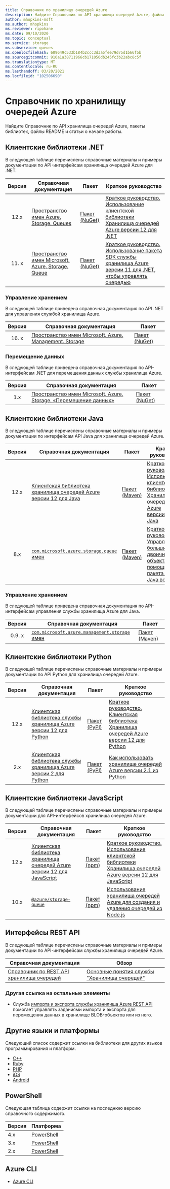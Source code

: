 ```yaml
---
title: Справочник по хранилищу очередей Azure
description: Найдите Справочник по API хранилища очередей Azure, файлы README и пакеты клиентских библиотек.
author: mhopkins-msft
ms.author: mhopkins
ms.reviewer: ripohane
ms.date: 09/10/2020
ms.topic: conceptual
ms.service: storage
ms.subservice: queues
ms.openlocfilehash: 609649c533b184b2ccc3d3a5fee79d75d1b66f5b
ms.sourcegitcommit: 910a1a38711966cb171050db245fc3b22abc8c5f
ms.translationtype: MT
ms.contentlocale: ru-RU
ms.lasthandoff: 03/20/2021
ms.locfileid: "102506690"
---
```

# <a name="azure-queue-storage-reference"></a>Справочник по хранилищу очередей Azure

Найдите Справочник по API хранилища очередей Azure, пакеты библиотек, файлы README и статьи о начале работы.

## <a name="net-client-libraries"></a>Клиентские библиотеки .NET

В следующей таблице перечислены справочные материалы и примеры документации по API-интерфейсам хранилища очередей Azure для .NET.

|  Версия  | Справочная документация | Пакет | Краткое руководство |
| :-------: | ----------------------- | ------- | ---------- |
| 12.x | [Пространство имен Azure. Storage. Queues](/dotnet/api/azure.storage.queues) | [Пакет (NuGet)](https://www.nuget.org/packages/azure.storage.queues/) | [Краткое руководство. Использование клиентской библиотеки Хранилища очередей Azure версии 12 для .NET](./storage-quickstart-queues-dotnet.md) |
| 11. x | [Пространство имен Microsoft. Azure. Storage. Queue](/dotnet/api/microsoft.azure.storage.queue) | [Пакет (NuGet)](https://www.nuget.org/packages/microsoft.azure.storage.queue/) | [Краткое руководство. Использование пакета SDK службы хранилища Azure версии 11 для .NET, чтобы управлять очередью](./storage-quickstart-queues-dotnet-legacy.md) |

### <a name="storage-management"></a>Управление хранением

В следующей таблице приведена справочная документация по API .NET для управления службой хранилища Azure.

|  Версия  | Справочная документация | Пакет |
| :-------: | ----------------------- | ------- |
| 16. x | [Пространство имен Microsoft. Azure. Management. Storage](/dotnet/api/microsoft.azure.management.storage) | [Пакет (NuGet)](https://www.nuget.org/packages/microsoft.azure.management.storage/) |

### <a name="data-movement"></a>Перемещение данных

В следующей таблице приведена справочная документация по API-интерфейсам .NET для перемещения данных службы хранилища Azure.

|  Версия  | Справочная документация | Пакет |
| :-------: | ----------------------- | ------- |
| 1.x | [Пространство имен Microsoft. Azure. Storage. «Перемещение данных»](/dotnet/api/microsoft.azure.storage.datamovement) | [Пакет (NuGet)](https://www.nuget.org/packages/microsoft.azure.storage.datamovement/) |

## <a name="java-client-libraries"></a>Клиентские библиотеки Java

В следующей таблице перечислены справочные материалы и примеры документации по интерфейсам API Java для хранилища очередей Azure.

|  Версия  | Справочная документация | Пакет | Краткое руководство |
| :-------: | ----------------------- | ------- | ---------- |
| 12.x | [Клиентская библиотека хранилища очередей Azure версии 12 для Java](/java/api/overview/azure/storage-queue-readme) | [Пакет (Maven)](https://mvnrepository.com/artifact/com.azure/azure-storage-queue) | [Краткое руководство. Использование клиентской библиотеки Хранилища очередей Azure версии 12 для Java](./storage-quickstart-queues-java.md) |
| 8.x | [`com.microsoft.azure.storage.queue` имен](/java/api/com.microsoft.azure.storage.queue) | [Пакет (Maven)](https://mvnrepository.com/artifact/com.microsoft.azure/azure-storage) | [Краткое руководство. Управление большими двоичными объектами с помощью пакета SDK для Java версии 8](../blobs/storage-quickstart-blobs-java-legacy.md) |

### <a name="storage-management"></a>Управление хранением

В следующей таблице приведена справочная документация по API-интерфейсам управления службы хранилища Azure для Java.

|  Версия  | Справочная документация | Пакет |
| :-------: | ----------------------- | ------- |
| 0.9. x | [`com.microsoft.azure.management.storage` имен](/java/api/overview/azure/storage/management) | [Пакет (Maven)](https://mvnrepository.com/artifact/com.microsoft.azure/azure-svc-mgmt-storage) |

## <a name="python-client-libraries"></a>Клиентские библиотеки Python

В следующей таблице перечислены справочные материалы и примеры документации по API Python для хранилища очередей Azure.

|  Версия  | Справочная документация | Пакет | Краткое руководство |
| :-------: | ----------------------- | ------- | ---------- |
| 12.x | [Клиентская библиотека службы хранилища Azure версии 12 для Python](/azure/developer/python/sdk/storage/overview) | [Пакет (PyPI)](https://pypi.org/project/azure-storage-queue/) | [Краткое руководство. Клиентская библиотека Хранилища очередей Azure версии 12 для Python](./storage-quickstart-queues-python.md) |
| 2.x | [Клиентская библиотека службы хранилища Azure версии 2 для Python](/azure/developer/python/sdk/storage/overview?view=storage-py-v2&preserve-view=true) | [Пакет (PyPI)](https://pypi.org/project/azure-storage-queue/2.1.0/) | [Как использовать хранилище очередей Azure версии 2.1 из Python](./storage-python-how-to-use-queue-storage.md) |

## <a name="javascript-client-libraries"></a>Клиентские библиотеки JavaScript

В следующей таблице перечислены справочные материалы и примеры документации для API-интерфейсов хранилища очередей Azure.

|  Версия  | Справочная документация | Пакет | Краткое руководство |
| :-------: | ----------------------- | ------- | ---------- |
| 12.x | [Клиентская библиотека хранилища очередей Azure версии 12 для JavaScript](/javascript/api/overview/azure/storage-queue-readme) | [Пакет (npm)](https://www.npmjs.com/package/@azure/storage-queue) | [Краткое руководство. Использование клиентской библиотеки Хранилища очередей Azure версии 12 для JavaScript](./storage-quickstart-queues-nodejs.md) |
| 10.x | [`@azure/storage-queue`](/javascript/api/@azure/storage-queue/?view=azure-node-legacy&preserve-view=true) | [Пакет (npm)](https://www.npmjs.com/package/@azure/storage-queue/v/10.3.0) | [Использование хранилища очередей Azure для создания и удаления очередей из Node.js](./storage-nodejs-how-to-use-queues.md) |

## <a name="rest-apis"></a>Интерфейсы REST API

В следующей таблице перечислены справочные материалы и примеры документации по API-интерфейсам службы хранилища очередей Azure.

| Справочная документация | Обзор |
| ----------------------- | -------- |
| [Справочник по REST API хранилища очередей](/rest/api/storageservices/queue-service-rest-api) | [Основные понятия службы "Хранилища очередей"](/rest/api/storageservices/queue-service-concepts) |

### <a name="other-rest-reference"></a>Другая ссылка на остальные элементы

- Служба [импорта и экспорта службы хранилища Azure REST API](/rest/api/storageimportexport/) помогает управлять заданиями импорта и экспорта для перемещения данных в хранилище BLOB-объектов или из него.

## <a name="other-languages-and-platforms"></a>Другие языки и платформы

Следующий список содержит ссылки на библиотеки для других языков программирования и платформ.

- [C++](https://azure.github.io/azure-storage-cpp)
- [Ruby](https://azure.github.io/azure-storage-ruby)
- [PHP](https://azure.github.io/azure-storage-php/)
- [iOS](https://azure.github.io/azure-storage-ios/)
- [Android](https://azure.github.io/azure-storage-android)

## <a name="powershell"></a>PowerShell

Следующая таблица содержит ссылки на последнюю версию справочного содержимого.

| Версия | Платформа |
| ------- | -------- |
|  4.x | [PowerShell](/powershell/module/az.storage/?view=azps-4.8.0&preserve-view=true) |
|  3.x | [PowerShell](/powershell/module/az.storage/?view=azps-3.8.0&preserve-view=true) |
|  2.x | [PowerShell](/powershell/module/az.storage/?view=azps-2.8.0&preserve-view=true) |

## <a name="azure-cli"></a>Azure CLI

- [Azure CLI](/cli/azure/storage)
